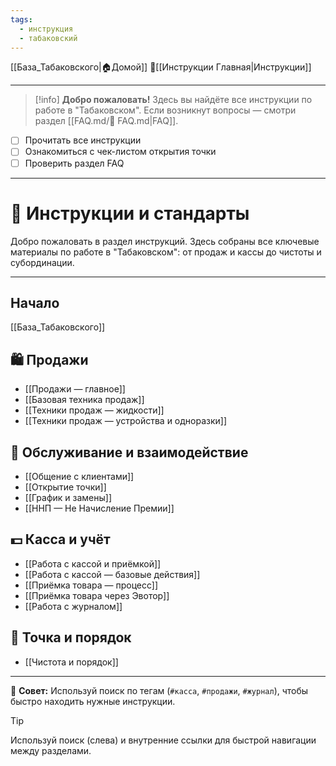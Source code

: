```yaml
---
tags:
  - инструкция
  - табаковский
---
```

[[База_Табаковского|🏠Домой]]
📁[[Инструкции Главная|Инструкции]]

---

> [!info]
> **Добро пожаловать!**
> Здесь вы найдёте все инструкции по работе в "Табаковском". Если возникнут вопросы — смотри раздел [[FAQ.md/🧭 FAQ.md|FAQ]].

- [ ] Прочитать все инструкции
- [ ] Ознакомиться с чек-листом открытия точки
- [ ] Проверить раздел FAQ

---

# 📘 Инструкции и стандарты

Добро пожаловать в раздел инструкций. Здесь собраны все ключевые материалы по работе в "Табаковском": от продаж и кассы до чистоты и субординации.

---
## Начало

[[База_Табаковского]]
## 🛍️ Продажи

- [[Продажи — главное]]
- [[Базовая техника продаж]]
- [[Техники продаж — жидкости]]
- [[Техники продаж — устройства и одноразки]]

## 🤝 Обслуживание и взаимодействие

- [[Общение с клиентами]]
- [[Открытие точки]]
- [[График и замены]]
- [[ННП — Не Начисление Премии]]

## 💵 Касса и учёт

- [[Работа с кассой и приёмкой]]
- [[Работа с кассой — базовые действия]]
- [[Приёмка товара — процесс]]
- [[Приёмка товара через Эвотор]]
- [[Работа с журналом]]

## 🧼 Точка и порядок

- [[Чистота и порядок]]

---

🧭 **Совет:** Используй поиск по тегам (`#касса`, `#продажи`, `#журнал`), чтобы быстро находить нужные инструкции.

> [!tip]
> Используй поиск (слева) и внутренние ссылки для быстрой навигации между разделами.

